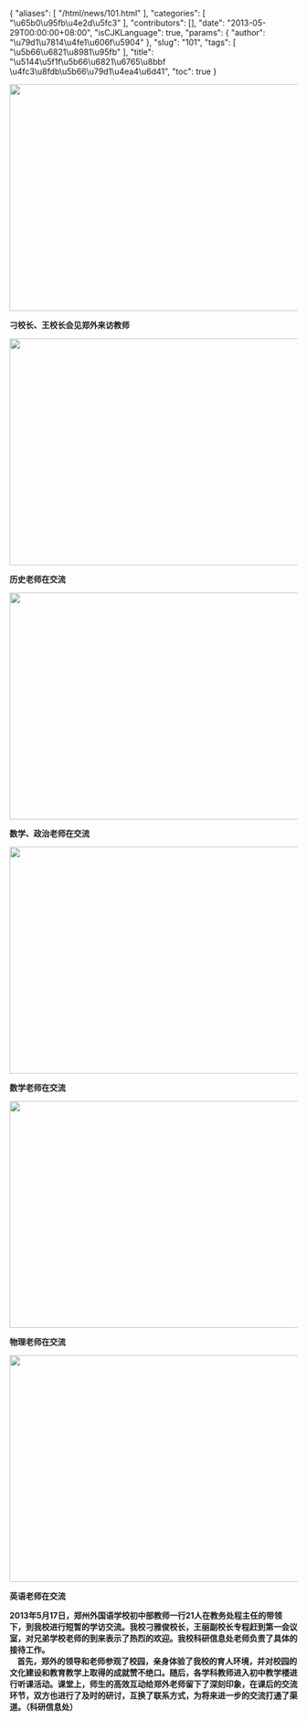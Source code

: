{
    "aliases": [
        "/html/news/101.html"
    ],
    "categories": [
        "\u65b0\u95fb\u4e2d\u5fc3"
    ],
    "contributors": [],
    "date": "2013-05-29T00:00:00+08:00",
    "isCJKLanguage": true,
    "params": {
        "author": "\u79d1\u7814\u4fe1\u606f\u5904"
    },
    "slug": "101",
    "tags": [
        "\u5b66\u6821\u8981\u95fb"
    ],
    "title": "\u5144\u5f1f\u5b66\u6821\u6765\u8bbf \u4fc3\u8fdb\u5b66\u79d1\u4ea4\u6d41",
    "toc": true
}

<img
    src="https://cdn.tfls.online/mirror/full/684ec3c531f6bd7ebe8dedac481b5d3c28ed2628.jpg"
    style="display:block;margin-left:auto;margin-right:auto;"
    decoding="async"
    fetchpriority="auto"
    loading="lazy"
    height="397"
    width="600"
/>

**刁校长、王校长会见郑外来访教师**


<img
    src="https://cdn.tfls.online/mirror/full/9e36255d4201d736c39d80ba464a1df35342e44d.jpg"
    style="display:block;margin-left:auto;margin-right:auto;"
    decoding="async"
    fetchpriority="auto"
    loading="lazy"
    height="397"
    width="600"
/>

**历史老师在交流**


<img
    src="https://cdn.tfls.online/mirror/full/5025e8b386c6458872921ce629318ab14eb41b19.jpg"
    style="display:block;margin-left:auto;margin-right:auto;"
    decoding="async"
    fetchpriority="auto"
    loading="lazy"
    height="397"
    width="600"
/>

**数学、政治老师在交流**


<img
    src="https://cdn.tfls.online/mirror/full/d3ff690fccc628d1d2743de79458ce9629ab85bc.jpg"
    style="display:block;margin-left:auto;margin-right:auto;"
    decoding="async"
    fetchpriority="auto"
    loading="lazy"
    height="397"
    width="600"
/>

**数学老师在交流**


<img
    src="https://cdn.tfls.online/mirror/full/4d081de0988eb516eb37e3351ce32d8690cf6153.jpg"
    style="display:block;margin-left:auto;margin-right:auto;"
    decoding="async"
    fetchpriority="auto"
    loading="lazy"
    height="397"
    width="600"
/>

**物理老师在交流**


<img
    src="https://cdn.tfls.online/mirror/full/8ecd1c2a8f814e109ee55bb4c395abe3a634274f.jpg"
    style="display:block;margin-left:auto;margin-right:auto;"
    decoding="async"
    fetchpriority="auto"
    loading="lazy"
    height="397"
    width="600"
/>

**英语老师在交流**

**2013年5月17日，郑州外国语学校初中部教师一行21人在教务处程主任的带领下，到我校进行短暂的学访交流。我校刁雅俊校长，王丽副校长专程赶到第一会议室，对兄弟学校老师的到来表示了热烈的欢迎。我校科研信息处老师负责了具体的接待工作。  
    首先，郑外的领导和老师参观了校园，亲身体验了我校的育人环境，并对校园的文化建设和教育教学上取得的成就赞不绝口。随后，各学科教师进入初中教学楼进行听课活动。课堂上，师生的高效互动给郑外老师留下了深刻印象，在课后的交流环节，双方也进行了及时的研讨，互换了联系方式，为将来进一步的交流打通了渠道。（科研信息处）**

